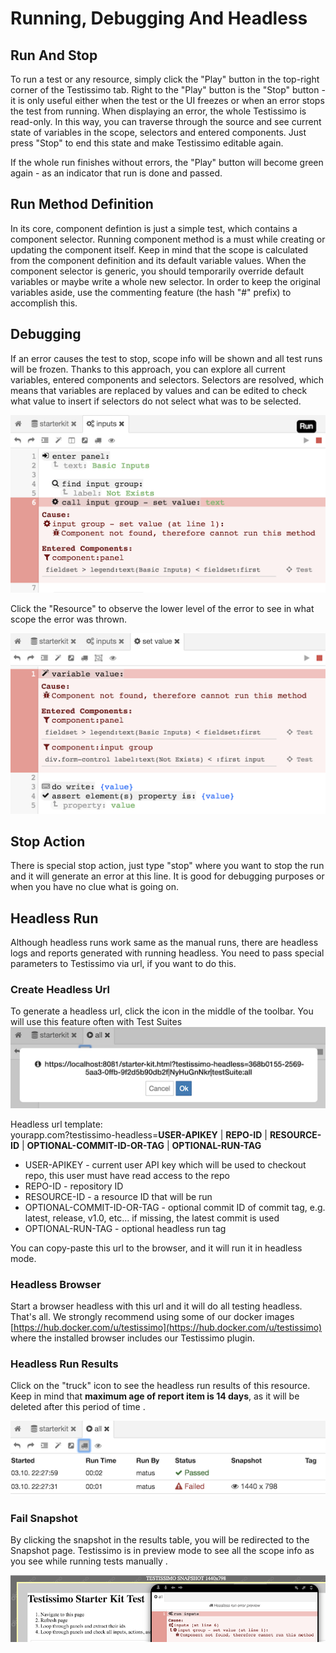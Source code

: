 # Running, Debugging And Headless

## Run And Stop

To run a test or any resource, simply click the "Play" button in the top-right corner of the Testissimo tab. Right to the "Play" button is the "Stop" button - it is only useful either when the test or the UI freezes or when an error stops the test from running. When displaying an error, the whole Testissimo is read-only. In this way, you can traverse through the source and see current state of variables in the scope, selectors and entered components. Just press "Stop" to end this state and make Testissimo editable again.

If the whole run finishes without errors, the "Play" button will become green again - as an indicator that run is done and passed.

## Run Method Definition

In its core, component defintion is just a simple test, which contains a component selector. Running component method is a must while creating or updating the component itself. Keep in mind that the scope is calculated from the component definition and its default variable values. When the component selector is generic, you should temporarily override default variables or maybe write a whole new selector. In order to keep the original variables aside, use the commenting feature (the hash "#" prefix) to accomplish this.

## Debugging

If an error causes the test to stop, scope info will be shown and all test runs will be frozen. Thanks to this approach, you can explore all current variables, entered components and selectors. Selectors are resolved, which means that variables are replaced by values and can be edited to check what value to insert if selectors do not select what was to be selected.

![](/documentation/images/debug.png)

Click the "Resource" to observe the lower level of the error to see in what scope the error was thrown.

![](/documentation/images/debug-child.png)

## Stop Action

There is special stop action, just type "stop" where you want to stop the run and it will generate an error at this line. It is good for debugging purposes or when you have no clue what is going on.

## Headless Run

Although headless runs work same as the manual runs, there are headless logs and reports generated with running headless. You need to pass special parameters to Testissimo via url, if you want to do this.

### Create Headless Url 
To generate a headless url, click the icon in the middle of the toolbar. You will use this feature often with Test Suites  
![](/documentation/images/headless-link.png)

Headless url template:  
yourapp.com?testissimo-headless=**USER-APIKEY** | **REPO-ID** | **RESOURCE-ID** | **OPTIONAL-COMMIT-ID-OR-TAG** | **OPTIONAL-RUN-TAG**
* USER-APIKEY - current user API key which will be used to checkout repo, this user must have read access to the repo
* REPO-ID - repository ID
* RESOURCE-ID - a resource ID that will be run
* OPTIONAL-COMMIT-ID-OR-TAG - optional commit ID of commit tag, e.g. latest, release, v1.0, etc... if missing, the latest commit is used
* OPTIONAL-RUN-TAG - optional headless run tag

You can copy-paste this url to the browser, and it will run it in headless mode.

### Headless Browser
Start a browser headless with this url and it will do all testing headless. That's all. We strongly recommend using some of our docker images [https://hub.docker.com/u/testissimo](https://hub.docker.com/u/testissimo) where the installed browser includes our Testissimo plugin.

### Headless Run Results

Click on the "truck" icon to see the headless run results of this resource. Keep in mind that **maximum age of report item is 14 days**, as it will be deleted after this period of time .

![](/documentation/images/headless-results.png)

### Fail Snapshot

By clicking the snapshot in the results table, you will be redirected to the Snapshot page. Testissimo is in preview mode to see all the scope info as you see while running tests manually .

![](/documentation/images/headless-snapshot.png)
